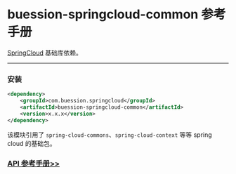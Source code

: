# buession-springcloud-common 参考手册


[SpringCloud](https://spring.io/projects/spring-cloud) 基础库依赖。


---


### 安装

```xml
<dependency>
    <groupId>com.buession.springcloud</groupId>
    <artifactId>buession-springcloud-common</artifactId>
    <version>x.x.x</version>
</dependency>
```

该模块引用了 `spring-cloud-commons`、`spring-cloud-context` 等等 spring cloud 的基础包。


### [API 参考手册>>](https://javadoc.io/static/com.buession.springcloud/buession-springcloud-common/2.1.0/)